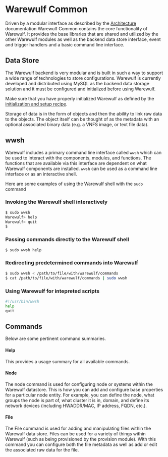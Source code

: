 # Warewulf Common

Driven by a modular interface as described by the [Architecture](../architecture.md) documentation Warewulf Common contains the core functionality of Warewulf. It provides the base libraries that are shared and utilized by the other Warewulf modules as well as the backend data store interface, event and trigger handlers and a basic command line interface.

## Data Store

The Warewulf backend is very modular and is built in such a way to support a wide range of technologies to store configurations. Warewulf is currently developed and distributed using MySQL as the backend data storage solution and it must be configured and initialized before using Warewulf.

Make sure that you have properly initialized Warewulf as defined by the [initialization and setup recipe](../recipes/setup/initialization.md).

Storage of data is in the form of objects and then the ability to link raw data to the objects. The object itself can be thought of as the metadata with an optional associated binary data (e.g. a VNFS image, or text file data).

## wwsh

Warewulf includes a primary command line interface called `wwsh` which can be used to interact with the components, modules, and functions. The functions that are available via this interface are dependent on what Warewulf components are installed. `wwsh` can be used as a command line interface or as an interactive shell.

Here are some examples of using the Warewulf shell with the `sudo` command

### Invoking the Warewulf shell interactively

```bash
$ sudo wwsh
Warewulf> help
Warewulf> quit
$
```

### Passing commands directly to the Warewulf shell

```bash
$ sudo wwsh help
```

### Redirecting predetermined commands into Warewulf

```bash
$ sudo wwsh < /path/to/file/with/warewulf/commands
$ cat /path/to/file/with/warewulf/commands | sudo wwsh
```

### Using Warewulf for intepreted scripts

```bash
#!/usr/bin/wwsh
help
quit
```

## Commands

Below are some pertinent command summaries.

#### Help

This provides a usage summary for all available commands.

#### Node

The node command is used for configuring node or systems within the Warewulf datastore. This is how you can add and configure base properties for a particular node entity. For example, you can define the node, what groups the node is part of, what cluster it is in, domain, and define its network devices (including HWADDR/MAC, IP address, FQDN, etc.).

#### File

The File command is used for adding and manipulating files within the Warewulf data store. Files can be used for a variety of things within Warewulf (such as being provisioned by the provision module). With this command you can configure both the file metadata as well as add or edit the associated raw data for the file.
